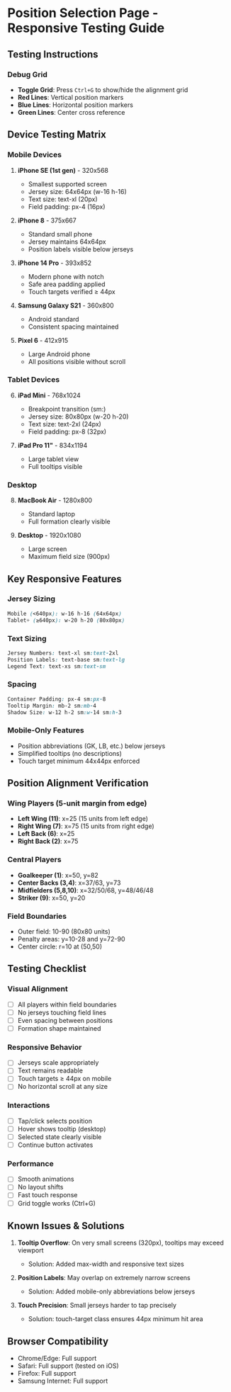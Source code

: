 # Position Selection Page - Responsive Testing Guide

## Testing Instructions

### Debug Grid
- **Toggle Grid**: Press `Ctrl+G` to show/hide the alignment grid
- **Red Lines**: Vertical position markers
- **Blue Lines**: Horizontal position markers
- **Green Lines**: Center cross reference

## Device Testing Matrix

### Mobile Devices
1. **iPhone SE (1st gen)** - 320x568
   - Smallest supported screen
   - Jersey size: 64x64px (w-16 h-16)
   - Text size: text-xl (20px)
   - Field padding: px-4 (16px)

2. **iPhone 8** - 375x667
   - Standard small phone
   - Jersey maintains 64x64px
   - Position labels visible below jerseys

3. **iPhone 14 Pro** - 393x852
   - Modern phone with notch
   - Safe area padding applied
   - Touch targets verified ≥ 44px

4. **Samsung Galaxy S21** - 360x800
   - Android standard
   - Consistent spacing maintained

5. **Pixel 6** - 412x915
   - Large Android phone
   - All positions visible without scroll

### Tablet Devices
6. **iPad Mini** - 768x1024
   - Breakpoint transition (sm:)
   - Jersey size: 80x80px (w-20 h-20)
   - Text size: text-2xl (24px)
   - Field padding: px-8 (32px)

7. **iPad Pro 11"** - 834x1194
   - Large tablet view
   - Full tooltips visible

### Desktop
8. **MacBook Air** - 1280x800
   - Standard laptop
   - Full formation clearly visible

9. **Desktop** - 1920x1080
   - Large screen
   - Maximum field size (900px)

## Key Responsive Features

### Jersey Sizing
```css
Mobile (<640px): w-16 h-16 (64x64px)
Tablet+ (≥640px): w-20 h-20 (80x80px)
```

### Text Sizing
```css
Jersey Numbers: text-xl sm:text-2xl
Position Labels: text-base sm:text-lg
Legend Text: text-xs sm:text-sm
```

### Spacing
```css
Container Padding: px-4 sm:px-8
Tooltip Margin: mb-2 sm:mb-4
Shadow Size: w-12 h-2 sm:w-14 sm:h-3
```

### Mobile-Only Features
- Position abbreviations (GK, LB, etc.) below jerseys
- Simplified tooltips (no descriptions)
- Touch target minimum 44x44px enforced

## Position Alignment Verification

### Wing Players (5-unit margin from edge)
- **Left Wing (11)**: x=25 (15 units from left edge)
- **Right Wing (7)**: x=75 (15 units from right edge)
- **Left Back (6)**: x=25
- **Right Back (2)**: x=75

### Central Players
- **Goalkeeper (1)**: x=50, y=82
- **Center Backs (3,4)**: x=37/63, y=73
- **Midfielders (5,8,10)**: x=32/50/68, y=48/46/48
- **Striker (9)**: x=50, y=20

### Field Boundaries
- Outer field: 10-90 (80x80 units)
- Penalty areas: y=10-28 and y=72-90
- Center circle: r=10 at (50,50)

## Testing Checklist

### Visual Alignment
- [ ] All players within field boundaries
- [ ] No jerseys touching field lines
- [ ] Even spacing between positions
- [ ] Formation shape maintained

### Responsive Behavior
- [ ] Jerseys scale appropriately
- [ ] Text remains readable
- [ ] Touch targets ≥ 44px on mobile
- [ ] No horizontal scroll at any size

### Interactions
- [ ] Tap/click selects position
- [ ] Hover shows tooltip (desktop)
- [ ] Selected state clearly visible
- [ ] Continue button activates

### Performance
- [ ] Smooth animations
- [ ] No layout shifts
- [ ] Fast touch response
- [ ] Grid toggle works (Ctrl+G)

## Known Issues & Solutions

1. **Tooltip Overflow**: On very small screens (320px), tooltips may exceed viewport
   - Solution: Added max-width and responsive text sizes

2. **Position Labels**: May overlap on extremely narrow screens
   - Solution: Added mobile-only abbreviations below jerseys

3. **Touch Precision**: Small jerseys harder to tap precisely
   - Solution: touch-target class ensures 44px minimum hit area

## Browser Compatibility
- Chrome/Edge: Full support
- Safari: Full support (tested on iOS)
- Firefox: Full support
- Samsung Internet: Full support